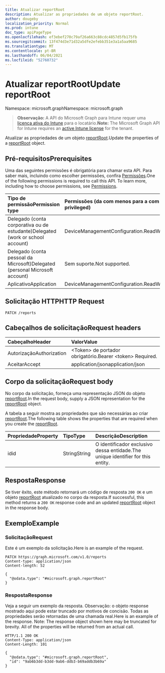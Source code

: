 ```yaml
---
title: Atualizar reportRoot
description: Atualizar as propriedades de um objeto reportRoot.
author: dougeby
localization_priority: Normal
ms.prod: intune
doc_type: apiPageType
ms.openlocfilehash: ef3ebef270c79af26a663c88cdc4857d5fb175fb
ms.sourcegitcommit: 13f474d3e71d32a5dfe2efebb351e3a1a5aa9685
ms.translationtype: MT
ms.contentlocale: pt-BR
ms.lasthandoff: 06/04/2021
ms.locfileid: "52760732"
---
```

# <a name="update-reportroot"></a><span data-ttu-id="221a6-103">Atualizar reportRoot</span><span class="sxs-lookup"><span data-stu-id="221a6-103">Update reportRoot</span></span>

<span data-ttu-id="221a6-104">Namespace: microsoft.graph</span><span class="sxs-lookup"><span data-stu-id="221a6-104">Namespace: microsoft.graph</span></span>

> <span data-ttu-id="221a6-105">**Observação:** A API do Microsoft Graph para Intune requer uma [licença ativa do Intune](https://go.microsoft.com/fwlink/?linkid=839381) para o locatário.</span><span class="sxs-lookup"><span data-stu-id="221a6-105">**Note:** The Microsoft Graph API for Intune requires an [active Intune license](https://go.microsoft.com/fwlink/?linkid=839381) for the tenant.</span></span>

<span data-ttu-id="221a6-106">Atualizar as propriedades de um objeto [reportRoot](../resources/intune-deviceconfig-reportroot.md).</span><span class="sxs-lookup"><span data-stu-id="221a6-106">Update the properties of a [reportRoot](../resources/intune-deviceconfig-reportroot.md) object.</span></span>

## <a name="prerequisites"></a><span data-ttu-id="221a6-107">Pré-requisitos</span><span class="sxs-lookup"><span data-stu-id="221a6-107">Prerequisites</span></span>
<span data-ttu-id="221a6-p101">Uma das seguintes permissões é obrigatória para chamar esta API. Para saber mais, incluindo como escolher permissões, confira [Permissões](/graph/permissions-reference).</span><span class="sxs-lookup"><span data-stu-id="221a6-p101">One of the following permissions is required to call this API. To learn more, including how to choose permissions, see [Permissions](/graph/permissions-reference).</span></span>

|<span data-ttu-id="221a6-110">Tipo de permissão</span><span class="sxs-lookup"><span data-stu-id="221a6-110">Permission type</span></span>|<span data-ttu-id="221a6-111">Permissões (da com menos para a com mais privilégios)</span><span class="sxs-lookup"><span data-stu-id="221a6-111">Permissions (from least to most privileged)</span></span>|
|:---|:---|
|<span data-ttu-id="221a6-112">Delegado (conta corporativa ou de estudante)</span><span class="sxs-lookup"><span data-stu-id="221a6-112">Delegated (work or school account)</span></span>|<span data-ttu-id="221a6-113">DeviceManagementConfiguration.ReadWrite.All</span><span class="sxs-lookup"><span data-stu-id="221a6-113">DeviceManagementConfiguration.ReadWrite.All</span></span>|
|<span data-ttu-id="221a6-114">Delegado (conta pessoal da Microsoft)</span><span class="sxs-lookup"><span data-stu-id="221a6-114">Delegated (personal Microsoft account)</span></span>|<span data-ttu-id="221a6-115">Sem suporte.</span><span class="sxs-lookup"><span data-stu-id="221a6-115">Not supported.</span></span>|
|<span data-ttu-id="221a6-116">Aplicativo</span><span class="sxs-lookup"><span data-stu-id="221a6-116">Application</span></span>|<span data-ttu-id="221a6-117">DeviceManagementConfiguration.ReadWrite.All</span><span class="sxs-lookup"><span data-stu-id="221a6-117">DeviceManagementConfiguration.ReadWrite.All</span></span>|

## <a name="http-request"></a><span data-ttu-id="221a6-118">Solicitação HTTP</span><span class="sxs-lookup"><span data-stu-id="221a6-118">HTTP Request</span></span>
<!-- {
  "blockType": "ignored"
}
-->
``` http
PATCH /reports
```

## <a name="request-headers"></a><span data-ttu-id="221a6-119">Cabeçalhos de solicitação</span><span class="sxs-lookup"><span data-stu-id="221a6-119">Request headers</span></span>
|<span data-ttu-id="221a6-120">Cabeçalho</span><span class="sxs-lookup"><span data-stu-id="221a6-120">Header</span></span>|<span data-ttu-id="221a6-121">Valor</span><span class="sxs-lookup"><span data-stu-id="221a6-121">Value</span></span>|
|:---|:---|
|<span data-ttu-id="221a6-122">Autorização</span><span class="sxs-lookup"><span data-stu-id="221a6-122">Authorization</span></span>|<span data-ttu-id="221a6-123">&lt;Token&gt; de portador obrigatório.</span><span class="sxs-lookup"><span data-stu-id="221a6-123">Bearer &lt;token&gt; Required.</span></span>|
|<span data-ttu-id="221a6-124">Aceitar</span><span class="sxs-lookup"><span data-stu-id="221a6-124">Accept</span></span>|<span data-ttu-id="221a6-125">application/json</span><span class="sxs-lookup"><span data-stu-id="221a6-125">application/json</span></span>|

## <a name="request-body"></a><span data-ttu-id="221a6-126">Corpo da solicitação</span><span class="sxs-lookup"><span data-stu-id="221a6-126">Request body</span></span>
<span data-ttu-id="221a6-127">No corpo da solicitação, forneça uma representação JSON do objeto [reportRoot](../resources/intune-deviceconfig-reportroot.md).</span><span class="sxs-lookup"><span data-stu-id="221a6-127">In the request body, supply a JSON representation for the [reportRoot](../resources/intune-deviceconfig-reportroot.md) object.</span></span>

<span data-ttu-id="221a6-128">A tabela a seguir mostra as propriedades que são necessárias ao criar [reportRoot](../resources/intune-deviceconfig-reportroot.md).</span><span class="sxs-lookup"><span data-stu-id="221a6-128">The following table shows the properties that are required when you create the [reportRoot](../resources/intune-deviceconfig-reportroot.md).</span></span>

|<span data-ttu-id="221a6-129">Propriedade</span><span class="sxs-lookup"><span data-stu-id="221a6-129">Property</span></span>|<span data-ttu-id="221a6-130">Tipo</span><span class="sxs-lookup"><span data-stu-id="221a6-130">Type</span></span>|<span data-ttu-id="221a6-131">Descrição</span><span class="sxs-lookup"><span data-stu-id="221a6-131">Description</span></span>|
|:---|:---|:---|
|<span data-ttu-id="221a6-132">id</span><span class="sxs-lookup"><span data-stu-id="221a6-132">id</span></span>|<span data-ttu-id="221a6-133">String</span><span class="sxs-lookup"><span data-stu-id="221a6-133">String</span></span>|<span data-ttu-id="221a6-134">O identificador exclusivo dessa entidade.</span><span class="sxs-lookup"><span data-stu-id="221a6-134">The unique identifier for this entity.</span></span>|



## <a name="response"></a><span data-ttu-id="221a6-135">Resposta</span><span class="sxs-lookup"><span data-stu-id="221a6-135">Response</span></span>
<span data-ttu-id="221a6-136">Se tiver êxito, este método retornará um código de resposta `200 OK` e um objeto [reportRoot](../resources/intune-deviceconfig-reportroot.md) atualizado no corpo da resposta.</span><span class="sxs-lookup"><span data-stu-id="221a6-136">If successful, this method returns a `200 OK` response code and an updated [reportRoot](../resources/intune-deviceconfig-reportroot.md) object in the response body.</span></span>

## <a name="example"></a><span data-ttu-id="221a6-137">Exemplo</span><span class="sxs-lookup"><span data-stu-id="221a6-137">Example</span></span>

### <a name="request"></a><span data-ttu-id="221a6-138">Solicitação</span><span class="sxs-lookup"><span data-stu-id="221a6-138">Request</span></span>
<span data-ttu-id="221a6-139">Este é um exemplo da solicitação.</span><span class="sxs-lookup"><span data-stu-id="221a6-139">Here is an example of the request.</span></span>
``` http
PATCH https://graph.microsoft.com/v1.0/reports
Content-type: application/json
Content-length: 52

{
  "@odata.type": "#microsoft.graph.reportRoot"
}
```

### <a name="response"></a><span data-ttu-id="221a6-140">Resposta</span><span class="sxs-lookup"><span data-stu-id="221a6-140">Response</span></span>
<span data-ttu-id="221a6-p102">Veja a seguir um exemplo da resposta. Observação: o objeto response mostrado aqui pode estar truncado por motivos de concisão. Todas as propriedades serão retornadas de uma chamada real.</span><span class="sxs-lookup"><span data-stu-id="221a6-p102">Here is an example of the response. Note: The response object shown here may be truncated for brevity. All of the properties will be returned from an actual call.</span></span>
``` http
HTTP/1.1 200 OK
Content-Type: application/json
Content-Length: 101

{
  "@odata.type": "#microsoft.graph.reportRoot",
  "id": "9ab6b3dd-b3dd-9ab6-ddb3-b69addb3b69a"
}
```




